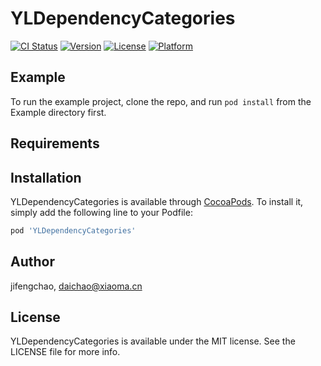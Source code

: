 # YLDependencyCategories

[![CI Status](https://img.shields.io/travis/jifengchao/YLDependencyCategories.svg?style=flat)](https://travis-ci.org/jifengchao/YLDependencyCategories)
[![Version](https://img.shields.io/cocoapods/v/YLDependencyCategories.svg?style=flat)](https://cocoapods.org/pods/YLDependencyCategories)
[![License](https://img.shields.io/cocoapods/l/YLDependencyCategories.svg?style=flat)](https://cocoapods.org/pods/YLDependencyCategories)
[![Platform](https://img.shields.io/cocoapods/p/YLDependencyCategories.svg?style=flat)](https://cocoapods.org/pods/YLDependencyCategories)

## Example

To run the example project, clone the repo, and run `pod install` from the Example directory first.

## Requirements

## Installation

YLDependencyCategories is available through [CocoaPods](https://cocoapods.org). To install
it, simply add the following line to your Podfile:

```ruby
pod 'YLDependencyCategories'
```

## Author

jifengchao, daichao@xiaoma.cn

## License

YLDependencyCategories is available under the MIT license. See the LICENSE file for more info.
